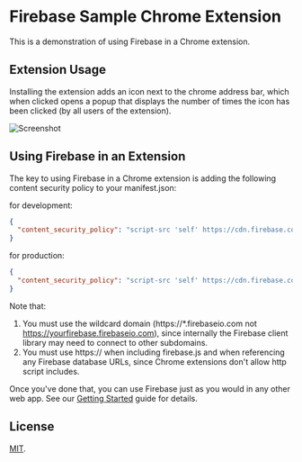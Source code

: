 Firebase Sample Chrome Extension
================================
This is a demonstration of using Firebase in a Chrome extension.

Extension Usage
-----
Installing the extension adds an icon next to the chrome address bar, which when clicked opens a popup that displays the number of times the icon has been clicked (by all users of the extension).

![Screenshot](http://firebase.github.io/external_images/firebase-chrome-extension.png)


Using Firebase in an Extension
------------------------------
The key to using Firebase in a Chrome extension is adding the following content security policy to your manifest.json:

for development:

```json
{
  "content_security_policy": "script-src 'self' https://cdn.firebase.com https://*.firebaseio.com https://*.firebaseio-demo.com; object-src 'self'",
}
```

for production:

```json
{
  "content_security_policy": "script-src 'self' https://cdn.firebase.com https://*.firebaseio.com; object-src 'self'"
}
```

Note that:

1. You must use the wildcard domain (https://*.firebaseio.com not https://yourfirebase.firebaseio.com), since internally the Firebase client library may need to connect to other subdomains.
2. You must use https:// when including firebase.js and when referencing any Firebase database URLs, since Chrome extensions don't allow http script includes.

Once you've done that, you can use Firebase just as you would in any other web app.  See our [Getting Started](https://www.firebase.com/docs/) guide for details.

License
-------
[MIT](http://firebase.mit-license.org/).
